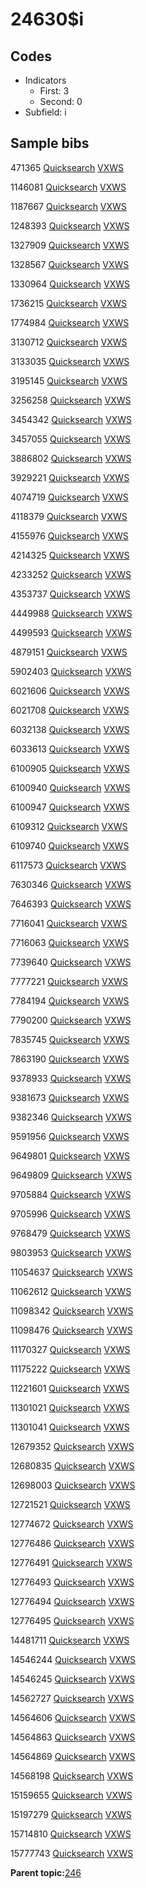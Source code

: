 # 24630$i

## Codes

-   Indicators
    -   First: 3
    -   Second: 0
-   Subfield: i

## Sample bibs

471365 [Quicksearch](https://search.library.yale.edu/catalog/471365) [VXWS](http://prodorbis.library.yale.edu:7014/vxws/GetHoldingsService?bibId=471365)

1146081 [Quicksearch](https://search.library.yale.edu/catalog/1146081) [VXWS](http://prodorbis.library.yale.edu:7014/vxws/GetHoldingsService?bibId=1146081)

1187667 [Quicksearch](https://search.library.yale.edu/catalog/1187667) [VXWS](http://prodorbis.library.yale.edu:7014/vxws/GetHoldingsService?bibId=1187667)

1248393 [Quicksearch](https://search.library.yale.edu/catalog/1248393) [VXWS](http://prodorbis.library.yale.edu:7014/vxws/GetHoldingsService?bibId=1248393)

1327909 [Quicksearch](https://search.library.yale.edu/catalog/1327909) [VXWS](http://prodorbis.library.yale.edu:7014/vxws/GetHoldingsService?bibId=1327909)

1328567 [Quicksearch](https://search.library.yale.edu/catalog/1328567) [VXWS](http://prodorbis.library.yale.edu:7014/vxws/GetHoldingsService?bibId=1328567)

1330964 [Quicksearch](https://search.library.yale.edu/catalog/1330964) [VXWS](http://prodorbis.library.yale.edu:7014/vxws/GetHoldingsService?bibId=1330964)

1736215 [Quicksearch](https://search.library.yale.edu/catalog/1736215) [VXWS](http://prodorbis.library.yale.edu:7014/vxws/GetHoldingsService?bibId=1736215)

1774984 [Quicksearch](https://search.library.yale.edu/catalog/1774984) [VXWS](http://prodorbis.library.yale.edu:7014/vxws/GetHoldingsService?bibId=1774984)

3130712 [Quicksearch](https://search.library.yale.edu/catalog/3130712) [VXWS](http://prodorbis.library.yale.edu:7014/vxws/GetHoldingsService?bibId=3130712)

3133035 [Quicksearch](https://search.library.yale.edu/catalog/3133035) [VXWS](http://prodorbis.library.yale.edu:7014/vxws/GetHoldingsService?bibId=3133035)

3195145 [Quicksearch](https://search.library.yale.edu/catalog/3195145) [VXWS](http://prodorbis.library.yale.edu:7014/vxws/GetHoldingsService?bibId=3195145)

3256258 [Quicksearch](https://search.library.yale.edu/catalog/3256258) [VXWS](http://prodorbis.library.yale.edu:7014/vxws/GetHoldingsService?bibId=3256258)

3454342 [Quicksearch](https://search.library.yale.edu/catalog/3454342) [VXWS](http://prodorbis.library.yale.edu:7014/vxws/GetHoldingsService?bibId=3454342)

3457055 [Quicksearch](https://search.library.yale.edu/catalog/3457055) [VXWS](http://prodorbis.library.yale.edu:7014/vxws/GetHoldingsService?bibId=3457055)

3886802 [Quicksearch](https://search.library.yale.edu/catalog/3886802) [VXWS](http://prodorbis.library.yale.edu:7014/vxws/GetHoldingsService?bibId=3886802)

3929221 [Quicksearch](https://search.library.yale.edu/catalog/3929221) [VXWS](http://prodorbis.library.yale.edu:7014/vxws/GetHoldingsService?bibId=3929221)

4074719 [Quicksearch](https://search.library.yale.edu/catalog/4074719) [VXWS](http://prodorbis.library.yale.edu:7014/vxws/GetHoldingsService?bibId=4074719)

4118379 [Quicksearch](https://search.library.yale.edu/catalog/4118379) [VXWS](http://prodorbis.library.yale.edu:7014/vxws/GetHoldingsService?bibId=4118379)

4155976 [Quicksearch](https://search.library.yale.edu/catalog/4155976) [VXWS](http://prodorbis.library.yale.edu:7014/vxws/GetHoldingsService?bibId=4155976)

4214325 [Quicksearch](https://search.library.yale.edu/catalog/4214325) [VXWS](http://prodorbis.library.yale.edu:7014/vxws/GetHoldingsService?bibId=4214325)

4233252 [Quicksearch](https://search.library.yale.edu/catalog/4233252) [VXWS](http://prodorbis.library.yale.edu:7014/vxws/GetHoldingsService?bibId=4233252)

4353737 [Quicksearch](https://search.library.yale.edu/catalog/4353737) [VXWS](http://prodorbis.library.yale.edu:7014/vxws/GetHoldingsService?bibId=4353737)

4449988 [Quicksearch](https://search.library.yale.edu/catalog/4449988) [VXWS](http://prodorbis.library.yale.edu:7014/vxws/GetHoldingsService?bibId=4449988)

4499593 [Quicksearch](https://search.library.yale.edu/catalog/4499593) [VXWS](http://prodorbis.library.yale.edu:7014/vxws/GetHoldingsService?bibId=4499593)

4879151 [Quicksearch](https://search.library.yale.edu/catalog/4879151) [VXWS](http://prodorbis.library.yale.edu:7014/vxws/GetHoldingsService?bibId=4879151)

5902403 [Quicksearch](https://search.library.yale.edu/catalog/5902403) [VXWS](http://prodorbis.library.yale.edu:7014/vxws/GetHoldingsService?bibId=5902403)

6021606 [Quicksearch](https://search.library.yale.edu/catalog/6021606) [VXWS](http://prodorbis.library.yale.edu:7014/vxws/GetHoldingsService?bibId=6021606)

6021708 [Quicksearch](https://search.library.yale.edu/catalog/6021708) [VXWS](http://prodorbis.library.yale.edu:7014/vxws/GetHoldingsService?bibId=6021708)

6032138 [Quicksearch](https://search.library.yale.edu/catalog/6032138) [VXWS](http://prodorbis.library.yale.edu:7014/vxws/GetHoldingsService?bibId=6032138)

6033613 [Quicksearch](https://search.library.yale.edu/catalog/6033613) [VXWS](http://prodorbis.library.yale.edu:7014/vxws/GetHoldingsService?bibId=6033613)

6100905 [Quicksearch](https://search.library.yale.edu/catalog/6100905) [VXWS](http://prodorbis.library.yale.edu:7014/vxws/GetHoldingsService?bibId=6100905)

6100940 [Quicksearch](https://search.library.yale.edu/catalog/6100940) [VXWS](http://prodorbis.library.yale.edu:7014/vxws/GetHoldingsService?bibId=6100940)

6100947 [Quicksearch](https://search.library.yale.edu/catalog/6100947) [VXWS](http://prodorbis.library.yale.edu:7014/vxws/GetHoldingsService?bibId=6100947)

6109312 [Quicksearch](https://search.library.yale.edu/catalog/6109312) [VXWS](http://prodorbis.library.yale.edu:7014/vxws/GetHoldingsService?bibId=6109312)

6109740 [Quicksearch](https://search.library.yale.edu/catalog/6109740) [VXWS](http://prodorbis.library.yale.edu:7014/vxws/GetHoldingsService?bibId=6109740)

6117573 [Quicksearch](https://search.library.yale.edu/catalog/6117573) [VXWS](http://prodorbis.library.yale.edu:7014/vxws/GetHoldingsService?bibId=6117573)

7630346 [Quicksearch](https://search.library.yale.edu/catalog/7630346) [VXWS](http://prodorbis.library.yale.edu:7014/vxws/GetHoldingsService?bibId=7630346)

7646393 [Quicksearch](https://search.library.yale.edu/catalog/7646393) [VXWS](http://prodorbis.library.yale.edu:7014/vxws/GetHoldingsService?bibId=7646393)

7716041 [Quicksearch](https://search.library.yale.edu/catalog/7716041) [VXWS](http://prodorbis.library.yale.edu:7014/vxws/GetHoldingsService?bibId=7716041)

7716063 [Quicksearch](https://search.library.yale.edu/catalog/7716063) [VXWS](http://prodorbis.library.yale.edu:7014/vxws/GetHoldingsService?bibId=7716063)

7739640 [Quicksearch](https://search.library.yale.edu/catalog/7739640) [VXWS](http://prodorbis.library.yale.edu:7014/vxws/GetHoldingsService?bibId=7739640)

7777221 [Quicksearch](https://search.library.yale.edu/catalog/7777221) [VXWS](http://prodorbis.library.yale.edu:7014/vxws/GetHoldingsService?bibId=7777221)

7784194 [Quicksearch](https://search.library.yale.edu/catalog/7784194) [VXWS](http://prodorbis.library.yale.edu:7014/vxws/GetHoldingsService?bibId=7784194)

7790200 [Quicksearch](https://search.library.yale.edu/catalog/7790200) [VXWS](http://prodorbis.library.yale.edu:7014/vxws/GetHoldingsService?bibId=7790200)

7835745 [Quicksearch](https://search.library.yale.edu/catalog/7835745) [VXWS](http://prodorbis.library.yale.edu:7014/vxws/GetHoldingsService?bibId=7835745)

7863190 [Quicksearch](https://search.library.yale.edu/catalog/7863190) [VXWS](http://prodorbis.library.yale.edu:7014/vxws/GetHoldingsService?bibId=7863190)

9378933 [Quicksearch](https://search.library.yale.edu/catalog/9378933) [VXWS](http://prodorbis.library.yale.edu:7014/vxws/GetHoldingsService?bibId=9378933)

9381673 [Quicksearch](https://search.library.yale.edu/catalog/9381673) [VXWS](http://prodorbis.library.yale.edu:7014/vxws/GetHoldingsService?bibId=9381673)

9382346 [Quicksearch](https://search.library.yale.edu/catalog/9382346) [VXWS](http://prodorbis.library.yale.edu:7014/vxws/GetHoldingsService?bibId=9382346)

9591956 [Quicksearch](https://search.library.yale.edu/catalog/9591956) [VXWS](http://prodorbis.library.yale.edu:7014/vxws/GetHoldingsService?bibId=9591956)

9649801 [Quicksearch](https://search.library.yale.edu/catalog/9649801) [VXWS](http://prodorbis.library.yale.edu:7014/vxws/GetHoldingsService?bibId=9649801)

9649809 [Quicksearch](https://search.library.yale.edu/catalog/9649809) [VXWS](http://prodorbis.library.yale.edu:7014/vxws/GetHoldingsService?bibId=9649809)

9705884 [Quicksearch](https://search.library.yale.edu/catalog/9705884) [VXWS](http://prodorbis.library.yale.edu:7014/vxws/GetHoldingsService?bibId=9705884)

9705996 [Quicksearch](https://search.library.yale.edu/catalog/9705996) [VXWS](http://prodorbis.library.yale.edu:7014/vxws/GetHoldingsService?bibId=9705996)

9768479 [Quicksearch](https://search.library.yale.edu/catalog/9768479) [VXWS](http://prodorbis.library.yale.edu:7014/vxws/GetHoldingsService?bibId=9768479)

9803953 [Quicksearch](https://search.library.yale.edu/catalog/9803953) [VXWS](http://prodorbis.library.yale.edu:7014/vxws/GetHoldingsService?bibId=9803953)

11054637 [Quicksearch](https://search.library.yale.edu/catalog/11054637) [VXWS](http://prodorbis.library.yale.edu:7014/vxws/GetHoldingsService?bibId=11054637)

11062612 [Quicksearch](https://search.library.yale.edu/catalog/11062612) [VXWS](http://prodorbis.library.yale.edu:7014/vxws/GetHoldingsService?bibId=11062612)

11098342 [Quicksearch](https://search.library.yale.edu/catalog/11098342) [VXWS](http://prodorbis.library.yale.edu:7014/vxws/GetHoldingsService?bibId=11098342)

11098476 [Quicksearch](https://search.library.yale.edu/catalog/11098476) [VXWS](http://prodorbis.library.yale.edu:7014/vxws/GetHoldingsService?bibId=11098476)

11170327 [Quicksearch](https://search.library.yale.edu/catalog/11170327) [VXWS](http://prodorbis.library.yale.edu:7014/vxws/GetHoldingsService?bibId=11170327)

11175222 [Quicksearch](https://search.library.yale.edu/catalog/11175222) [VXWS](http://prodorbis.library.yale.edu:7014/vxws/GetHoldingsService?bibId=11175222)

11221601 [Quicksearch](https://search.library.yale.edu/catalog/11221601) [VXWS](http://prodorbis.library.yale.edu:7014/vxws/GetHoldingsService?bibId=11221601)

11301021 [Quicksearch](https://search.library.yale.edu/catalog/11301021) [VXWS](http://prodorbis.library.yale.edu:7014/vxws/GetHoldingsService?bibId=11301021)

11301041 [Quicksearch](https://search.library.yale.edu/catalog/11301041) [VXWS](http://prodorbis.library.yale.edu:7014/vxws/GetHoldingsService?bibId=11301041)

12679352 [Quicksearch](https://search.library.yale.edu/catalog/12679352) [VXWS](http://prodorbis.library.yale.edu:7014/vxws/GetHoldingsService?bibId=12679352)

12680835 [Quicksearch](https://search.library.yale.edu/catalog/12680835) [VXWS](http://prodorbis.library.yale.edu:7014/vxws/GetHoldingsService?bibId=12680835)

12698003 [Quicksearch](https://search.library.yale.edu/catalog/12698003) [VXWS](http://prodorbis.library.yale.edu:7014/vxws/GetHoldingsService?bibId=12698003)

12721521 [Quicksearch](https://search.library.yale.edu/catalog/12721521) [VXWS](http://prodorbis.library.yale.edu:7014/vxws/GetHoldingsService?bibId=12721521)

12774672 [Quicksearch](https://search.library.yale.edu/catalog/12774672) [VXWS](http://prodorbis.library.yale.edu:7014/vxws/GetHoldingsService?bibId=12774672)

12776486 [Quicksearch](https://search.library.yale.edu/catalog/12776486) [VXWS](http://prodorbis.library.yale.edu:7014/vxws/GetHoldingsService?bibId=12776486)

12776491 [Quicksearch](https://search.library.yale.edu/catalog/12776491) [VXWS](http://prodorbis.library.yale.edu:7014/vxws/GetHoldingsService?bibId=12776491)

12776493 [Quicksearch](https://search.library.yale.edu/catalog/12776493) [VXWS](http://prodorbis.library.yale.edu:7014/vxws/GetHoldingsService?bibId=12776493)

12776494 [Quicksearch](https://search.library.yale.edu/catalog/12776494) [VXWS](http://prodorbis.library.yale.edu:7014/vxws/GetHoldingsService?bibId=12776494)

12776495 [Quicksearch](https://search.library.yale.edu/catalog/12776495) [VXWS](http://prodorbis.library.yale.edu:7014/vxws/GetHoldingsService?bibId=12776495)

14481711 [Quicksearch](https://search.library.yale.edu/catalog/14481711) [VXWS](http://prodorbis.library.yale.edu:7014/vxws/GetHoldingsService?bibId=14481711)

14546244 [Quicksearch](https://search.library.yale.edu/catalog/14546244) [VXWS](http://prodorbis.library.yale.edu:7014/vxws/GetHoldingsService?bibId=14546244)

14546245 [Quicksearch](https://search.library.yale.edu/catalog/14546245) [VXWS](http://prodorbis.library.yale.edu:7014/vxws/GetHoldingsService?bibId=14546245)

14562727 [Quicksearch](https://search.library.yale.edu/catalog/14562727) [VXWS](http://prodorbis.library.yale.edu:7014/vxws/GetHoldingsService?bibId=14562727)

14564606 [Quicksearch](https://search.library.yale.edu/catalog/14564606) [VXWS](http://prodorbis.library.yale.edu:7014/vxws/GetHoldingsService?bibId=14564606)

14564863 [Quicksearch](https://search.library.yale.edu/catalog/14564863) [VXWS](http://prodorbis.library.yale.edu:7014/vxws/GetHoldingsService?bibId=14564863)

14564869 [Quicksearch](https://search.library.yale.edu/catalog/14564869) [VXWS](http://prodorbis.library.yale.edu:7014/vxws/GetHoldingsService?bibId=14564869)

14568198 [Quicksearch](https://search.library.yale.edu/catalog/14568198) [VXWS](http://prodorbis.library.yale.edu:7014/vxws/GetHoldingsService?bibId=14568198)

15159655 [Quicksearch](https://search.library.yale.edu/catalog/15159655) [VXWS](http://prodorbis.library.yale.edu:7014/vxws/GetHoldingsService?bibId=15159655)

15197279 [Quicksearch](https://search.library.yale.edu/catalog/15197279) [VXWS](http://prodorbis.library.yale.edu:7014/vxws/GetHoldingsService?bibId=15197279)

15714810 [Quicksearch](https://search.library.yale.edu/catalog/15714810) [VXWS](http://prodorbis.library.yale.edu:7014/vxws/GetHoldingsService?bibId=15714810)

15777743 [Quicksearch](https://search.library.yale.edu/catalog/15777743) [VXWS](http://prodorbis.library.yale.edu:7014/vxws/GetHoldingsService?bibId=15777743)

**Parent topic:**[246](../../tags/246/246.md)

